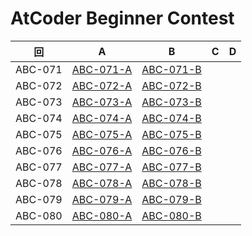 # AtCoder Beginner Contest

| 回 | A | B | C | D |
|:---:|:---:|:---:|:---:|:---:|
| ABC-071 | [ABC-071-A](ABC-071-A.md) | [ABC-071-B](ABC-071-B.md) |  |  |
| ABC-072 | [ABC-072-A](ABC-072-A.md) | [ABC-072-B](ABC-072-B.md) |  |  |
| ABC-073 | [ABC-073-A](ABC-073-A.md) | [ABC-073-B](ABC-073-B.md) |  |  |
| ABC-074 | [ABC-074-A](ABC-074-A.md) | [ABC-074-B](ABC-074-B.md) |  |  |
| ABC-075 | [ABC-075-A](ABC-075-A.md) | [ABC-075-B](ABC-075-B.md) |  |  |
| ABC-076 | [ABC-076-A](ABC-076-A.md) | [ABC-076-B](ABC-076-B.md) |  |  |
| ABC-077 | [ABC-077-A](ABC-077-A.md) | [ABC-077-B](ABC-077-B.md) |  |  |
| ABC-078 | [ABC-078-A](ABC-078-A.md) | [ABC-078-B](ABC-078-B.md) |  |  |
| ABC-079 | [ABC-079-A](ABC-079-A.md) | [ABC-079-B](ABC-079-B.md) |  |  |
| ABC-080 | [ABC-080-A](ABC-080-A.md) | [ABC-080-B](ABC-080-B.md) |  |  |
